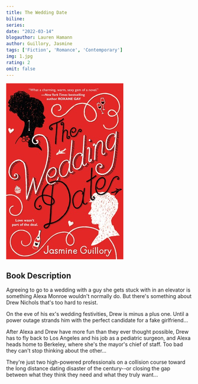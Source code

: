 ```yaml
---
title: The Wedding Date
biline:
series: 
date: "2022-03-14"
blogauthor: Lauren Hamann
author: Guillory, Jasmine
tags: ['Fiction', 'Romance', 'Contemporary']
img: 1.jpg
rating: 2
omit: false
---
```


![Book Cover](1.jpg)

## Book Description

Agreeing to go to a wedding with a guy she gets stuck with in an elevator is something Alexa Monroe wouldn't normally do. But there's something about Drew Nichols that's too hard to resist.

On the eve of his ex's wedding festivities, Drew is minus a plus one. Until a power outage strands him with the perfect candidate for a fake girlfriend...

After Alexa and Drew have more fun than they ever thought possible, Drew has to fly back to Los Angeles and his job as a pediatric surgeon, and Alexa heads home to Berkeley, where she's the mayor's chief of staff. Too bad they can't stop thinking about the other...

They're just two high-powered professionals on a collision course toward the long distance dating disaster of the century--or closing the gap between what they think they need and what they truly want...